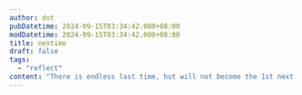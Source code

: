 ```yaml
---
author: dot
pubDatetime: 2024-09-15T03:34:42.000+08:00
modDatetime: 2024-09-15T03:34:42.000+08:00
title: nextime
draft: false
tags:
  - "reflect"
content: "There is endless last time, but will not become the 1st next time, too stupid and easy to fool myself, just do it and just end it, and make changes"
---
```


